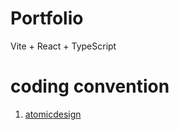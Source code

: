 # Portfolio
Vite + React + TypeScript

# coding convention
1. [atomicdesign](https://atomicdesign.bradfrost.com/)
